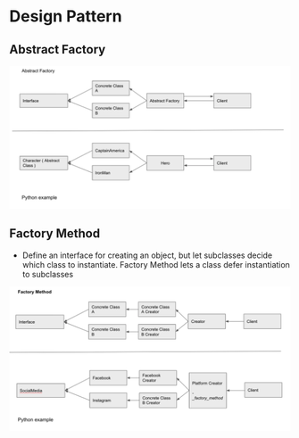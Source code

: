 Design Pattern
=================

Abstract Factory
----------------
![Abstract factory example ](https://github.com/kannandreams/awesome-python-advance-concepts/blob/main/design_pattern/abstract_factory.png)

Factory Method
----------------
- Define an interface for creating an object, but let subclasses decide which class to instantiate. Factory Method lets a class defer instantiation to subclasses

![factory method example ](https://github.com/kannandreams/awesome-python-advance-concepts/blob/main/design_pattern/factory_method.png)
